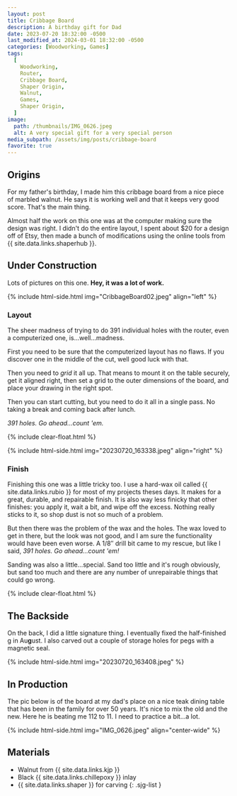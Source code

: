 ```yaml
---
layout: post
title: Cribbage Board
description: A birthday gift for Dad
date: 2023-07-20 18:32:00 -0500
last_modified_at: 2024-03-01 18:32:00 -0500
categories: [Woodworking, Games]
tags:
  [
    Woodworking,
    Router,
    Cribbage Board,
    Shaper Origin,
    Walnut,
    Games,
    Shaper Origin,
  ]
image:
  path: /thumbnails/IMG_0626.jpeg
  alt: A very special gift for a very special person
media_subpath: /assets/img/posts/cribbage-board
favorite: true
---
```

## Origins

For my father's birthday, I made him this cribbage board from a nice piece of marbled walnut. He says it is working well and that it keeps very good score. That's the main thing.

Almost half the work on this one was at the computer making sure the design was right. I didn't do the entire layout, I spent about $20 for a design off of Etsy, then made a bunch of modifications using the online tools from {{ site.data.links.shaperhub }}.

## Under Construction

Lots of pictures on this one. **Hey, it was a lot of work.**

{% include html-side.html img="CribbageBoard02.jpeg" align="left" %}

### Layout

The sheer madness of trying to do 391 individual holes with the router, even a computerized one, is...well...madness.

First you need to be sure that the computerized layout has no flaws. If you discover one in the middle of the cut, well good luck with that.

Then you need to _grid_ it all up. That means to mount it on the table securely, get it aligned right, then set a grid to the outer dimensions of the board, and place your drawing in the right spot.

Then you can start cutting, but you need to do it all in a single pass. No taking a break and coming back after lunch.

_391 holes. Go ahead...count 'em._

{% include clear-float.html %}

{% include html-side.html img="20230720_163338.jpeg" align="right" %}

### Finish

Finishing this one was a little tricky too. I use a hard-wax oil called {{ site.data.links.rubio }} for most of my projects theses days. It makes for a great, durable, and repairable finish. It is also way less finicky that other finishes: you apply it, wait a bit, and wipe off the excess. Nothing really sticks to it, so shop dust is not so much of a problem.

But then there was the problem of the wax and the holes. The wax loved to get in there, but the look was not good, and I am sure the functionality would have been even worse. A 1/8&Prime; drill bit came to my rescue, but like I said, _391 holes. Go ahead...count 'em!_

Sanding was also a little...special. Sand too little and it's rough obviously, but sand too much and there are any number of unrepairable things that could go wrong.

{% include clear-float.html %}

## The Backside

On the back, I did a little signature thing. I eventually fixed the half-finished g in Au**g**ust. I also carved out a couple of storage holes for pegs with a magnetic seal.

{% include html-side.html img="20230720_163408.jpeg" %}

## In Production

The pic below is of the board at my dad's place on a nice teak dining table that has been in the family for over 50 years. It's nice to mix the old and the new. Here he is beating me 112 to 11. I need to practice a bit...a lot.

{% include html-side.html img="IMG_0626.jpeg" align="center-wide" %}

## Materials

- Walnut from {{ site.data.links.kjp }}
- Black {{ site.data.links.chillepoxy }} inlay
- {{ site.data.links.shaper }} for carving
{: .sjg-list }
